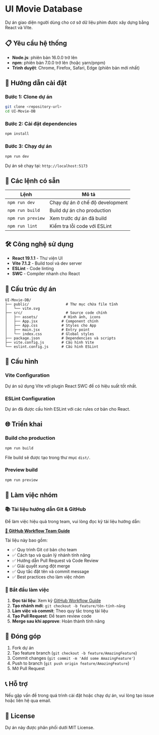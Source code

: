 # UI Movie Database

Dự án giao diện người dùng cho cơ sở dữ liệu phim được xây dựng bằng React và Vite.

## 📋 Yêu cầu hệ thống

- **Node.js**: phiên bản 16.0.0 trở lên
- **npm**: phiên bản 7.0.0 trở lên (hoặc yarn/pnpm)
- **Trình duyệt**: Chrome, Firefox, Safari, Edge (phiên bản mới nhất)

## 🚀 Hướng dẫn cài đặt

### Bước 1: Clone dự án
```bash
git clone <repository-url>
cd UI-Movie-DB
```

### Bước 2: Cài đặt dependencies
```bash
npm install
```

### Bước 3: Chạy dự án
```bash
npm run dev
```

Dự án sẽ chạy tại: `http://localhost:5173`

## 📜 Các lệnh có sẵn

| Lệnh | Mô tả |
|------|-------|
| `npm run dev` | Chạy dự án ở chế độ development |
| `npm run build` | Build dự án cho production |
| `npm run preview` | Xem trước dự án đã build |
| `npm run lint` | Kiểm tra lỗi code với ESLint |

## 🛠️ Công nghệ sử dụng

- **React 19.1.1** - Thư viện UI
- **Vite 7.1.2** - Build tool và dev server
- **ESLint** - Code linting
- **SWC** - Compiler nhanh cho React

## 📁 Cấu trúc dự án

```
UI-Movie-DB/
├── public/                 # Thư mục chứa file tĩnh
│   └── vite.svg
├── src/                    # Source code chính
│   ├── assets/            # Hình ảnh, icons
│   ├── App.jsx           # Component chính
│   ├── App.css           # Styles cho App
│   ├── main.jsx          # Entry point
│   └── index.css         # Global styles
├── package.json          # Dependencies và scripts
├── vite.config.js        # Cấu hình Vite
└── eslint.config.js      # Cấu hình ESLint
```

## 🔧 Cấu hình

### Vite Configuration
Dự án sử dụng Vite với plugin React SWC để có hiệu suất tốt nhất.

### ESLint Configuration
Dự án đã được cấu hình ESLint với các rules cơ bản cho React.

## 🌐 Triển khai

### Build cho production
```bash
npm run build
```

File build sẽ được tạo trong thư mục `dist/`.

### Preview build
```bash
npm run preview
```

## 👥 Làm việc nhóm

### 📚 Tài liệu hướng dẫn Git & GitHub
Để làm việc hiệu quả trong team, vui lòng đọc kỹ tài liệu hướng dẫn:

**[📖 GitHub Workflow Team Guide](./GITHUB_WORKFLOW.md)**

Tài liệu này bao gồm:
- ✅ Quy trình Git cơ bản cho team
- ✅ Cách tạo và quản lý nhánh tính năng
- ✅ Hướng dẫn Pull Request và Code Review
- ✅ Giải quyết xung đột merge
- ✅ Quy tắc đặt tên và commit message
- ✅ Best practices cho làm việc nhóm

### 🚀 Bắt đầu làm việc
1. **Đọc tài liệu**: Xem kỹ [GitHub Workflow Guide](./GITHUB_WORKFLOW.md)
2. **Tạo nhánh mới**: `git checkout -b feature/tên-tính-năng`
3. **Làm việc và commit**: Theo quy tắc trong tài liệu
4. **Tạo Pull Request**: Để team review code
5. **Merge sau khi approve**: Hoàn thành tính năng

## 🤝 Đóng góp

1. Fork dự án
2. Tạo feature branch (`git checkout -b feature/AmazingFeature`)
3. Commit changes (`git commit -m 'Add some AmazingFeature'`)
4. Push to branch (`git push origin feature/AmazingFeature`)
5. Mở Pull Request

## 📞 Hỗ trợ

Nếu gặp vấn đề trong quá trình cài đặt hoặc chạy dự án, vui lòng tạo issue hoặc liên hệ qua email.

## 📄 License

Dự án này được phân phối dưới MIT License.
